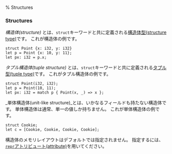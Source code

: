 % Structures

### Structures

_構造体(structure)_ とは、`struct`キーワードと共に定義される[構造体型(structure type)][structure-types]です。
これが構造体の例です。

```
struct Point {x: i32, y: i32}
let p = Point {x: 10, y: 11};
let px: i32 = p.x;
```

_タプル構造体(tuple structure)_ とは、`struct`キーワードと共に定義される[タプル型(tuple type)][tuple-types]です。
これがタプル構造体の例です。

```
struct Point(i32, i32);
let p = Point(10, 11);
let px: i32 = match p { Point(x, _) => x };
```

_単体構造体(unit-like structure)_とは、いかなるフィールドも持たない構造体です。
単体構造体は通常、単一の値しか持ちません。
これが単体構造体の例です。

```
struct Cookie;
let c = [Cookie, Cookie, Cookie, Cookie];
```

構造体のメモリレイアウトはデフォルトでは指定されません。
指定するには、[`repr`アトリビュート(attribute)][ffi-attributes]を用いてください。

[structure-types]: structure-types.html
[tuple-types]: tuple-types.html
[ffi-attributes]: ffi-attributes.html

